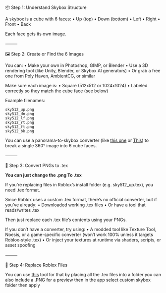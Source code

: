 📦 Step 1: Understand Skybox Structure

A skybox is a cube with 6 faces:
   •    Up (top)
   •    Down (bottom)
   •    Left
   •    Right
   •    Front
   •    Back

Each face gets its own image.

⸻

🖼️ Step 2: Create or Find the 6 Images

You can:
   •    Make your own in Photoshop, GIMP, or Blender
   •    Use a 3D rendering tool (like Unity, Blender, or Skybox AI generators)
   •    Or grab a free one from Poly Haven, AmbientCG, or similar

Make sure each image is:
   •    Square (512x512 or 1024x1024)
   •    Labeled correctly so they match the cube face (see below)

Example filenames:
```
sky512_up.png
sky512_dn.png
sky512_lf.png
sky512_rt.png
sky512_ft.png
sky512_bk.png
```

You can use a panorama-to-skybox converter (like [this one](https://matheowis.github.io/HDRI-to-CubeMap/) or [This](https://skybox-generator.vercel.app/)) to break a single 360° image into 6 cube faces.

⸻

🧰 Step 3: Convert PNGs to .tex

**You can just change the .png
To .tex**

If you’re replacing files in Roblox’s install folder (e.g. sky512_up.tex), you need .tex format.

Since Roblox uses a custom .tex format, there’s no official converter, but if you’ve already:
   •    Downloaded working .tex files
   •    Or have a tool that reads/writes .tex

Then just replace each .tex file’s contents using your PNGs.

If you don’t have a converter, try using:
   •    A modded tool like Texture Tool, Noesis, or a game-specific converter (won’t work 100% unless it targets Roblox-style .tex)
   •    Or inject your textures at runtime via shaders, scripts, or asset spoofing

⸻

🔁 Step 4: Replace Roblox Files

You can use [this](https://github.com/eman225511/CustomDebloatedBloxLauncher) tool for that 
by placing all the .tex files into a folder you can also include a .PNG for a preview 
then in the app select custom skybox folder then apply
